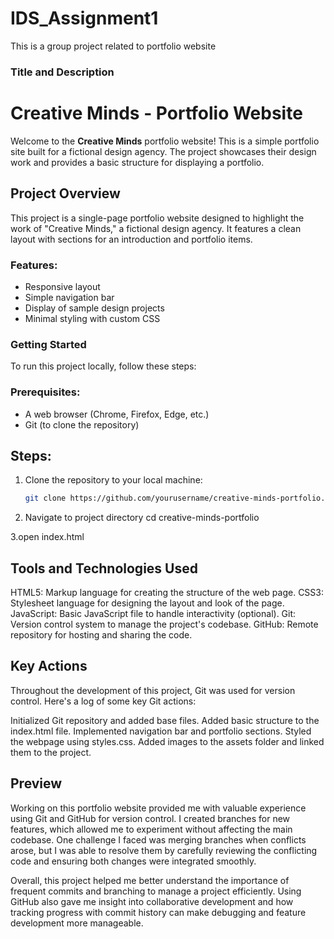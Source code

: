 # IDS_Assignment1
This is a group project related to portfolio website
 ### Title and Description
# Creative Minds - Portfolio Website
Welcome to the **Creative Minds** portfolio website! This is a simple portfolio site built for a fictional design agency. The project showcases their design work and provides a basic structure for displaying a portfolio.

## Project Overview
This project is a single-page portfolio website designed to highlight the work of "Creative Minds," a fictional design agency. It features a clean layout with sections for an introduction and portfolio items.

### Features:
- Responsive layout
- Simple navigation bar
- Display of sample design projects
- Minimal styling with custom CSS

### Getting Started

To run this project locally, follow these steps:

### Prerequisites:
- A web browser (Chrome, Firefox, Edge, etc.)
- Git (to clone the repository)

## Steps:
1. Clone the repository to your local machine:
   ```bash
   git clone https://github.com/yourusername/creative-minds-portfolio.git
2. Navigate to project directory
   cd creative-minds-portfolio
   
3.open index.html

## Tools and Technologies Used
HTML5: Markup language for creating the structure of the web page.
CSS3: Stylesheet language for designing the layout and look of the page.
JavaScript: Basic JavaScript file to handle interactivity (optional).
Git: Version control system to manage the project's codebase.
GitHub: Remote repository for hosting and sharing the code.  

 ## Key Actions
  Throughout the development of this project, Git was used for version control. Here's a log of some key Git actions:

Initialized Git repository and added base files.
Added basic structure to the index.html file.
Implemented navigation bar and portfolio sections.
Styled the webpage using styles.css.
Added images to the assets folder and linked them to the project.

## Preview
Working on this portfolio website provided me with valuable experience using Git and GitHub for version control. I created branches for new features, which allowed me to experiment without affecting the main codebase. One challenge I faced was merging branches when conflicts arose, but I was able to resolve them by carefully reviewing the conflicting code and ensuring both changes were integrated smoothly.

Overall, this project helped me better understand the importance of frequent commits and branching to manage a project efficiently. Using GitHub also gave me insight into collaborative development and how tracking progress with commit history can make debugging and feature development more manageable.

